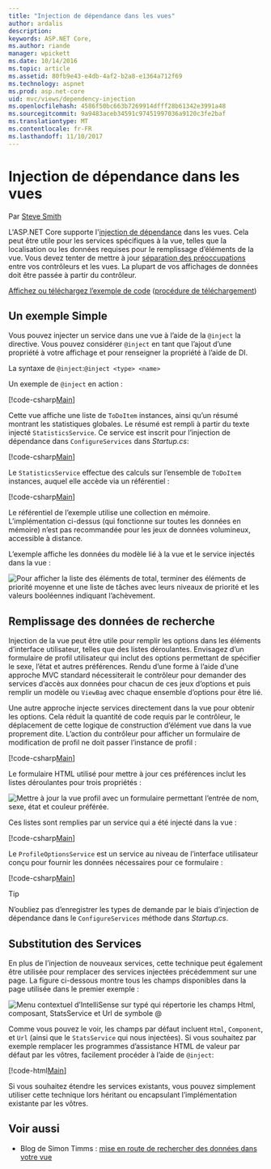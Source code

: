 ```yaml
---
title: "Injection de dépendance dans les vues"
author: ardalis
description: 
keywords: ASP.NET Core,
ms.author: riande
manager: wpickett
ms.date: 10/14/2016
ms.topic: article
ms.assetid: 80fb9e43-e4db-4af2-b2a8-e1364a712f69
ms.technology: aspnet
ms.prod: asp.net-core
uid: mvc/views/dependency-injection
ms.openlocfilehash: 4586f50bc663b7269914dfff28b61342e3991a48
ms.sourcegitcommit: 9a9483aceb34591c97451997036a9120c3fe2baf
ms.translationtype: MT
ms.contentlocale: fr-FR
ms.lasthandoff: 11/10/2017
---
```

# <a name="dependency-injection-into-views"></a>Injection de dépendance dans les vues

Par [Steve Smith](https://ardalis.com/)

L'ASP.NET Core supporte l'[injection de dépendance](xref:fundamentals/dependency-injection) dans les vues. Cela peut être utile pour les services spécifiques à la vue, telles que la localisation ou les données requises pour le remplissage d’éléments de la vue. Vous devez tenter de mettre à jour [séparation des préoccupations](http://deviq.com/separation-of-concerns/) entre vos contrôleurs et les vues. La plupart de vos affichages de données doit être passée à partir du contrôleur.

[Affichez ou téléchargez l’exemple de code](https://github.com/aspnet/Docs/tree/master/aspnetcore/mvc/views/dependency-injection/sample) ([procédure de téléchargement](xref:tutorials/index#how-to-download-a-sample))

## <a name="a-simple-example"></a>Un exemple Simple

Vous pouvez injecter un service dans une vue à l’aide de la `@inject` la directive. Vous pouvez considérer `@inject` en tant que l’ajout d’une propriété à votre affichage et pour renseigner la propriété à l’aide de DI.

La syntaxe de `@inject`:`@inject <type> <name>`

Un exemple de `@inject` en action :

[!code-csharp[Main](../../mvc/views/dependency-injection/sample/src/ViewInjectSample/Views/ToDo/Index.cshtml?highlight=4,5,15,16,17)]

Cette vue affiche une liste de `ToDoItem` instances, ainsi qu’un résumé montrant les statistiques globales. Le résumé est rempli à partir du texte injecté `StatisticsService`. Ce service est inscrit pour l’injection de dépendance dans `ConfigureServices` dans *Startup.cs*:

[!code-csharp[Main](../../mvc/views/dependency-injection/sample/src/ViewInjectSample/Startup.cs?highlight=6,7&range=15-22)]

Le `StatisticsService` effectue des calculs sur l’ensemble de `ToDoItem` instances, auquel elle accède via un référentiel :

[!code-csharp[Main](../../mvc/views/dependency-injection/sample/src/ViewInjectSample/Model/Services/StatisticsService.cs?highlight=15,20,26)]

Le référentiel de l’exemple utilise une collection en mémoire. L’implémentation ci-dessus (qui fonctionne sur toutes les données en mémoire) n’est pas recommandée pour les jeux de données volumineux, accessible à distance.

L’exemple affiche les données du modèle lié à la vue et le service injectés dans la vue :

![Pour afficher la liste des éléments de total, terminer des éléments de priorité moyenne et une liste de tâches avec leurs niveaux de priorité et les valeurs booléennes indiquant l’achèvement.](dependency-injection/_static/screenshot.png)

## <a name="populating-lookup-data"></a>Remplissage des données de recherche

Injection de la vue peut être utile pour remplir les options dans les éléments d’interface utilisateur, telles que des listes déroulantes. Envisagez d’un formulaire de profil utilisateur qui inclut des options permettant de spécifier le sexe, l’état et autres préférences. Rendu d’une forme à l’aide d’une approche MVC standard nécessiterait le contrôleur pour demander des services d’accès aux données pour chacun de ces jeux d’options et puis remplir un modèle ou `ViewBag` avec chaque ensemble d’options pour être lié.

Une autre approche injecte services directement dans la vue pour obtenir les options. Cela réduit la quantité de code requis par le contrôleur, le déplacement de cette logique de construction d’élément vue dans la vue proprement dite. L’action du contrôleur pour afficher un formulaire de modification de profil ne doit passer l’instance de profil :

[!code-csharp[Main](../../mvc/views/dependency-injection/sample/src/ViewInjectSample/Controllers/ProfileController.cs?highlight=9,19)]

Le formulaire HTML utilisé pour mettre à jour ces préférences inclut les listes déroulantes pour trois propriétés :

![Mettre à jour la vue profil avec un formulaire permettant l’entrée de nom, sexe, état et couleur préférée.](dependency-injection/_static/updateprofile.png)

Ces listes sont remplies par un service qui a été injecté dans la vue :

[!code-csharp[Main](../../mvc/views/dependency-injection/sample/src/ViewInjectSample/Views/Profile/Index.cshtml?highlight=4,16,17,21,22,26,27)]

Le `ProfileOptionsService` est un service au niveau de l’interface utilisateur conçu pour fournir les données nécessaires pour ce formulaire :

[!code-csharp[Main](../../mvc/views/dependency-injection/sample/src/ViewInjectSample/Model/Services/ProfileOptionsService.cs?highlight=7,13,24)]

>[!TIP]
> N’oubliez pas d’enregistrer les types de demande par le biais d’injection de dépendance dans le `ConfigureServices` méthode dans *Startup.cs*.

## <a name="overriding-services"></a>Substitution des Services

En plus de l’injection de nouveaux services, cette technique peut également être utilisée pour remplacer des services injectées précédemment sur une page. La figure ci-dessous montre tous les champs disponibles dans la page utilisée dans le premier exemple :

![Menu contextuel d’IntelliSense sur typé qui répertorie les champs Html, composant, StatsService et Url de symbole @](dependency-injection/_static/razor-fields.png)

Comme vous pouvez le voir, les champs par défaut incluent `Html`, `Component`, et `Url` (ainsi que le `StatsService` qui nous injectées). Si vous souhaitez par exemple remplacer les programmes d’assistance HTML de valeur par défaut par les vôtres, facilement procéder à l’aide de `@inject`:

[!code-html[Main](../../mvc/views/dependency-injection/sample/src/ViewInjectSample/Views/Helper/Index.cshtml?highlight=3,11)]

Si vous souhaitez étendre les services existants, vous pouvez simplement utiliser cette technique lors héritant ou encapsulant l’implémentation existante par les vôtres.

## <a name="see-also"></a>Voir aussi

* Blog de Simon Timms : [mise en route de rechercher des données dans votre vue](http://blog.simontimms.com/2015/06/09/getting-lookup-data-into-you-view/)
